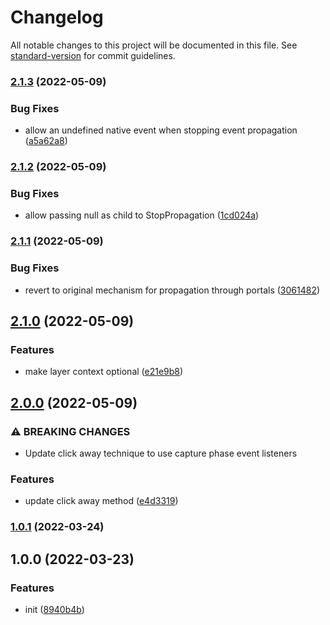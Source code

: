 # Changelog

All notable changes to this project will be documented in this file. See [standard-version](https://github.com/conventional-changelog/standard-version) for commit guidelines.

### [2.1.3](https://github.com/mbixby/react-advanced-click-away/compare/v2.1.2...v2.1.3) (2022-05-09)


### Bug Fixes

* allow an undefined native event when stopping event propagation ([a5a62a8](https://github.com/mbixby/react-advanced-click-away/commit/a5a62a889eb1d44b5cb8bee5ab8357512ad97d46))

### [2.1.2](https://github.com/mbixby/react-advanced-click-away/compare/v2.1.1...v2.1.2) (2022-05-09)


### Bug Fixes

* allow passing null as child to StopPropagation ([1cd024a](https://github.com/mbixby/react-advanced-click-away/commit/1cd024a325bf0bc94983f62ab5bcce305aebfa51))

### [2.1.1](https://github.com/mbixby/react-advanced-click-away/compare/v2.1.0...v2.1.1) (2022-05-09)


### Bug Fixes

* revert to original mechanism for propagation through portals ([3061482](https://github.com/mbixby/react-advanced-click-away/commit/306148202e7ccb336db08e21538609a58923d54e))

## [2.1.0](https://github.com/mbixby/react-advanced-click-away/compare/v2.0.0...v2.1.0) (2022-05-09)


### Features

* make layer context optional ([e21e9b8](https://github.com/mbixby/react-advanced-click-away/commit/e21e9b8e2e59a7572be526141ec37c1861509383))

## [2.0.0](https://github.com/mbixby/react-advanced-click-away/compare/v1.0.1...v2.0.0) (2022-05-09)


### ⚠ BREAKING CHANGES

* Update click away technique to use capture phase event listeners

### Features

* update click away method ([e4d3319](https://github.com/mbixby/react-advanced-click-away/commit/e4d3319d1cb667a32110b6f147b06a8f1ece4fc6))

### [1.0.1](https://github.com/mbixby/react-advanced-click-away/compare/v1.0.0...v1.0.1) (2022-03-24)

## 1.0.0 (2022-03-23)


### Features

* init ([8940b4b](https://github.com/mbixby/react-advanced-click-away/commit/8940b4b736f089f378074852d666279ca4d5c863))
